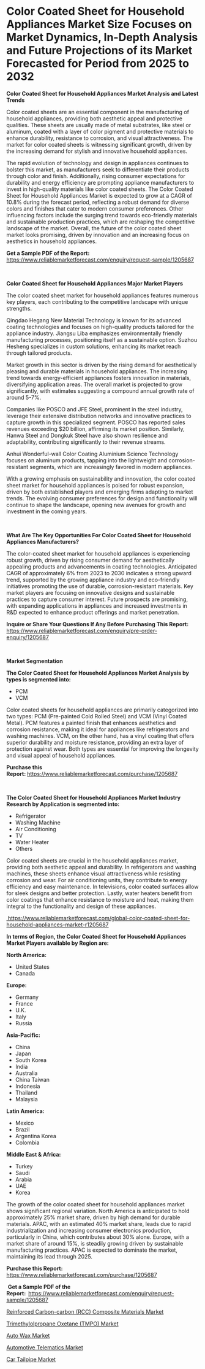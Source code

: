 <p><h1>Color Coated Sheet for Household Appliances Market Size Focuses on Market Dynamics, In-Depth Analysis and Future Projections of its Market Forecasted for Period from 2025 to 2032</h1></p><p><strong>Color Coated Sheet for Household Appliances Market Analysis and Latest Trends</strong></p>
<p><p>Color coated sheets are an essential component in the manufacturing of household appliances, providing both aesthetic appeal and protective qualities. These sheets are usually made of metal substrates, like steel or aluminum, coated with a layer of color pigment and protective materials to enhance durability, resistance to corrosion, and visual attractiveness. The market for color coated sheets is witnessing significant growth, driven by the increasing demand for stylish and innovative household appliances.</p><p>The rapid evolution of technology and design in appliances continues to bolster this market, as manufacturers seek to differentiate their products through color and finish. Additionally, rising consumer expectations for durability and energy efficiency are prompting appliance manufacturers to invest in high-quality materials like color coated sheets. The Color Coated Sheet for Household Appliances Market is expected to grow at a CAGR of 10.8% during the forecast period, reflecting a robust demand for diverse colors and finishes that cater to modern consumer preferences. Other influencing factors include the surging trend towards eco-friendly materials and sustainable production practices, which are reshaping the competitive landscape of the market. Overall, the future of the color coated sheet market looks promising, driven by innovation and an increasing focus on aesthetics in household appliances.</p></p>
<p><strong>Get a Sample PDF of the Report:&nbsp;</strong> <a href="https://www.reliablemarketforecast.com/enquiry/request-sample/1205687?utm_campaign=2011&utm_medium=2&utm_source=Github&utm_content=ia&utm_term=03022025&utm_id=color-coated-sheet-for-household-appliances">https://www.reliablemarketforecast.com/enquiry/request-sample/1205687</a></p>
<p>&nbsp;</p>
<p><strong>Color Coated Sheet for Household Appliances Major Market Players</strong></p>
<p><p>The color coated sheet market for household appliances features numerous key players, each contributing to the competitive landscape with unique strengths. </p><p>Qingdao Hegang New Material Technology is known for its advanced coating technologies and focuses on high-quality products tailored for the appliance industry. Jiangsu Liba emphasizes environmentally friendly manufacturing processes, positioning itself as a sustainable option. Suzhou Hesheng specializes in custom solutions, enhancing its market reach through tailored products.</p><p>Market growth in this sector is driven by the rising demand for aesthetically pleasing and durable materials in household appliances. The increasing trend towards energy-efficient appliances fosters innovation in materials, diversifying application areas. The overall market is projected to grow significantly, with estimates suggesting a compound annual growth rate of around 5-7%.</p><p>Companies like POSCO and JFE Steel, prominent in the steel industry, leverage their extensive distribution networks and innovative practices to capture growth in this specialized segment. POSCO has reported sales revenues exceeding $20 billion, affirming its market position. Similarly, Hanwa Steel and Dongkuk Steel have also shown resilience and adaptability, contributing significantly to their revenue streams.</p><p>Anhui Wonderful-wall Color Coating Aluminium Science Technology focuses on aluminum products, tapping into the lightweight and corrosion-resistant segments, which are increasingly favored in modern appliances.</p><p>With a growing emphasis on sustainability and innovation, the color coated sheet market for household appliances is poised for robust expansion, driven by both established players and emerging firms adapting to market trends. The evolving consumer preferences for design and functionality will continue to shape the landscape, opening new avenues for growth and investment in the coming years.</p></p>
<p>&nbsp;</p>
<p><strong>What Are The Key Opportunities For Color Coated Sheet for Household Appliances Manufacturers?</strong></p>
<p><p>The color-coated sheet market for household appliances is experiencing robust growth, driven by rising consumer demand for aesthetically appealing products and advancements in coating technologies. Anticipated CAGR of approximately 6% from 2023 to 2030 indicates a strong upward trend, supported by the growing appliance industry and eco-friendly initiatives promoting the use of durable, corrosion-resistant materials. Key market players are focusing on innovative designs and sustainable practices to capture consumer interest. Future prospects are promising, with expanding applications in appliances and increased investments in R&D expected to enhance product offerings and market penetration.</p></p>
<p><strong>Inquire or Share Your Questions If Any Before Purchasing This Report:</strong> <a href="https://www.reliablemarketforecast.com/enquiry/pre-order-enquiry/1205687?utm_campaign=2011&utm_medium=2&utm_source=Github&utm_content=ia&utm_term=03022025&utm_id=color-coated-sheet-for-household-appliances">https://www.reliablemarketforecast.com/enquiry/pre-order-enquiry/1205687</a></p>
<p>&nbsp;</p>
<p><strong>Market Segmentation</strong></p>
<p><strong>The Color Coated Sheet for Household Appliances Market Analysis by types is segmented into:</strong></p>
<p><ul><li>PCM</li><li>VCM</li></ul></p>
<p><p>Color coated sheets for household appliances are primarily categorized into two types: PCM (Pre-painted Cold Rolled Steel) and VCM (Vinyl Coated Metal). PCM features a painted finish that enhances aesthetics and corrosion resistance, making it ideal for appliances like refrigerators and washing machines. VCM, on the other hand, has a vinyl coating that offers superior durability and moisture resistance, providing an extra layer of protection against wear. Both types are essential for improving the longevity and visual appeal of household appliances.</p></p>
<p><strong>Purchase this Report:&nbsp;</strong><a href="https://www.reliablemarketforecast.com/purchase/1205687?utm_campaign=2011&utm_medium=2&utm_source=Github&utm_content=ia&utm_term=03022025&utm_id=color-coated-sheet-for-household-appliances">https://www.reliablemarketforecast.com/purchase/1205687</a></p>
<p>&nbsp;</p>
<p><strong>The Color Coated Sheet for Household Appliances Market Industry Research by Application is segmented into:</strong></p>
<p><ul><li>Refrigerator</li><li>Washing Machine</li><li>Air Conditioning</li><li>TV</li><li>Water Heater</li><li>Others</li></ul></p>
<p><p>Color coated sheets are crucial in the household appliances market, providing both aesthetic appeal and durability. In refrigerators and washing machines, these sheets enhance visual attractiveness while resisting corrosion and wear. For air conditioning units, they contribute to energy efficiency and easy maintenance. In televisions, color coated surfaces allow for sleek designs and better protection. Lastly, water heaters benefit from color coatings that enhance resistance to moisture and heat, making them integral to the functionality and design of these appliances.</p></p>
<p><a href="https://www.reliablemarketforecast.com/global-color-coated-sheet-for-household-appliances-market-r1205687?utm_campaign=2011&utm_medium=2&utm_source=Github&utm_content=ia&utm_term=03022025&utm_id=color-coated-sheet-for-household-appliances">&nbsp;https://www.reliablemarketforecast.com/global-color-coated-sheet-for-household-appliances-market-r1205687</a></p>
<p><strong>In terms of Region, the Color Coated Sheet for Household Appliances Market Players available by Region are:</strong></p>
<p>
    <p> <strong> North America: </strong>
        <ul>
            <li>United States</li>
            <li>Canada</li>
        </ul>
        </p> 
    <p> <strong> Europe: </strong>
        <ul>
            <li>Germany</li>
            <li>France</li>
            <li>U.K.</li>
            <li>Italy</li>
            <li>Russia</li>
        </ul>
        </p> 
    <p> <strong> Asia-Pacific: </strong>
        <ul>
            <li>China</li>
            <li>Japan</li>
            <li>South Korea</li>
            <li>India</li>
            <li>Australia</li>
            <li>China Taiwan</li>
            <li>Indonesia</li>
            <li>Thailand</li>
            <li>Malaysia</li>
        </ul>
        </p> 
    <p> <strong> Latin America: </strong>
        <ul>
            <li>Mexico</li>
            <li>Brazil</li>
            <li>Argentina Korea</li>
            <li>Colombia</li>
        </ul>
        </p> 
    <p> <strong> Middle East & Africa: </strong>
        <ul>
            <li>Turkey</li>
            <li>Saudi</li>
            <li>Arabia</li>
            <li>UAE</li>
            <li>Korea</li>
        </ul>
    </p>
    </p>
<p><p>The growth of the color coated sheet for household appliances market shows significant regional variation. North America is anticipated to hold approximately 25% market share, driven by high demand for durable materials. APAC, with an estimated 40% market share, leads due to rapid industrialization and increasing consumer electronics production, particularly in China, which contributes about 30% alone. Europe, with a market share of around 15%, is steadily growing driven by sustainable manufacturing practices. APAC is expected to dominate the market, maintaining its lead through 2025.</p></p>
<p><strong>Purchase this Report: </strong><a href="https://www.reliablemarketforecast.com/purchase/1205687?utm_campaign=2011&utm_medium=2&utm_source=Github&utm_content=ia&utm_term=03022025&utm_id=color-coated-sheet-for-household-appliances">https://www.reliablemarketforecast.com/purchase/1205687</a></p>
<p>&nbsp;<strong>Get a Sample PDF of the Report:&nbsp;&nbsp;</strong><a href="https://www.reliablemarketforecast.com/enquiry/request-sample/1205687?utm_campaign=2011&utm_medium=2&utm_source=Github&utm_content=ia&utm_term=03022025&utm_id=color-coated-sheet-for-household-appliances">https://www.reliablemarketforecast.com/enquiry/request-sample/1205687</a></p>
<p><strong></strong></p>
<p><p><a href="https://github.com/ChiragRp1/Market-Research-Report-List-7/blob/main/reinforced-carbon-carbon-rcc-composite-materials-market.md?utm_campaign=2011&utm_medium=2&utm_source=Github&utm_content=ia&utm_term=03022025&utm_id=color-coated-sheet-for-household-appliances">Reinforced Carbon-carbon (RCC) Composite Materials Market</a></p><p><a href="https://github.com/amoakuolaopa/Market-Research-Report-List-1/blob/main/trimethylolpropane-oxetane-tmpo-market.md?utm_campaign=2011&utm_medium=2&utm_source=Github&utm_content=ia&utm_term=03022025&utm_id=color-coated-sheet-for-household-appliances">Trimethylolpropane Oxetane (TMPO) Market</a></p><p><a href="https://www.linkedin.com/pulse/market-report-years-2025-2032-117-cagrshowing-significant-growth-fwige?utm_campaign=2011&utm_medium=2&utm_source=Github&utm_content=ia&utm_term=03022025&utm_id=color-coated-sheet-for-household-appliances">Auto Wax Market</a></p><p><a href="https://www.linkedin.com/pulse/exploring-automotive-telematics-market-size-share-revenue-anticipated-afgpe?utm_campaign=2011&utm_medium=2&utm_source=Github&utm_content=ia&utm_term=03022025&utm_id=color-coated-sheet-for-household-appliances">Automotive Telematics Market</a></p><p><a href="https://www.linkedin.com/pulse/according-market-research-car-tailpipe-size-growing-cagr-77-x1qze?utm_campaign=2011&utm_medium=2&utm_source=Github&utm_content=ia&utm_term=03022025&utm_id=color-coated-sheet-for-household-appliances">Car Tailpipe Market</a></p></p>